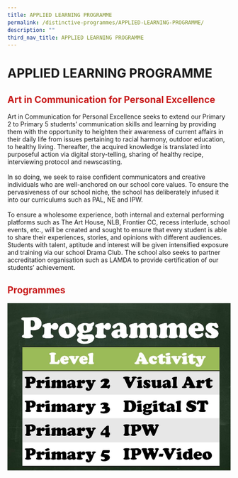 ```yaml
---
title: APPLIED LEARNING PROGRAMME
permalink: /distinctive-programmes/APPLIED-LEARNING-PROGRAMME/
description: ""
third_nav_title: APPLIED LEARNING PROGRAMME
---
```

# APPLIED LEARNING PROGRAMME

## <span style = "color: #c81b1b"> <b>Art in Communication for Personal Excellence</b> </span>

Art in Communication for Personal Excellence seeks to extend our Primary 2 to Primary 5 students’ communication skills and learning by providing them with the opportunity to heighten their awareness of current affairs in their daily life from issues pertaining to racial harmony, outdoor education, to healthy living. Thereafter, the acquired knowledge is translated into purposeful action via digital story-telling, sharing of healthy recipe, interviewing protocol and newscasting.  
   
In so doing, we seek to raise confident communicators and creative individuals who are well-anchored on our school core values. To ensure the pervasiveness of our school niche, the school has deliberately infused it into our curriculums such as PAL, NE and IPW.  
   
To ensure a wholesome experience, both internal and external performing platforms such as The Art House, NLB, Frontier CC, recess interlude, school events, etc., will be created and sought to ensure that every student is able to share their experiences, stories, and opinions with different audiences. Students with talent, aptitude and interest will be given intensified exposure and training via our school Drama Club. The school also seeks to partner accreditation organisation such as LAMDA to provide certification of our students’ achievement.

## <span style = "color: #c81b1b"> <b>Programmes</b> </span>

![](/images/Distinctive%20programmes/APPLIED%20LEARNING%20PROGRAMME/Slide1.jpg)